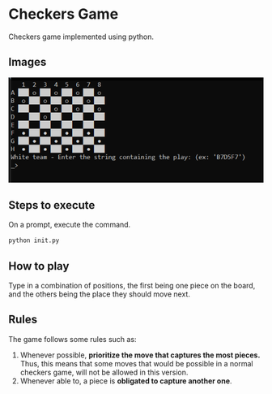 # Checkers Game

Checkers game implemented using python.

## Images
![(Checkers Game image)](images/image_01.png)

## Steps to execute
On a prompt, execute the command.
```cmd
python init.py
```

## How to play
Type in a combination of positions, the first being one piece on the board, and the others being the place they should move next.

## Rules

The game follows some rules such as:

1. Whenever possible, **prioritize the move that captures the most pieces.** Thus, this means that some moves that would be possible in a normal checkers game, will not be allowed in this version.
2. Whenever able to, a piece is **obligated to capture another one**.
